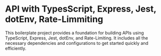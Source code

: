 # API with TypesScript, Express, Jest, dotEnv, Rate-Limmiting

This boilerplate project provides a foundation for building APIs using TypeScript, Express, Jest, dotEnv, and Rate-Limiting. It includes all the necessary dependencies and configurations to get started quickly and efficiently. 